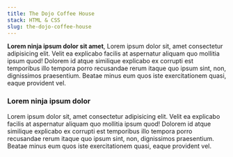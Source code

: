 ```yaml
---
title: The Dojo Coffee House
stack: HTML & CSS
slug: the-dojo-coffee-house
---
```


**Lorem ninja ipsum dolor sit amet**, Lorem ipsum dolor sit, amet consectetur adipisicing elit. Velit ea explicabo facilis at aspernatur aliquam quo mollitia ipsum quod! Dolorem id atque similique explicabo ex corrupti est temporibus illo tempora porro recusandae rerum itaque quo ipsum sint, non, dignissimos praesentium. Beatae minus eum quos iste exercitationem quasi, eaque provident vel.

### Lorem ninja ipsum dolor

Lorem ipsum dolor sit, amet consectetur adipisicing elit. Velit ea explicabo facilis at aspernatur aliquam quo mollitia ipsum quod! Dolorem id atque similique explicabo ex corrupti est temporibus illo tempora porro recusandae rerum itaque quo ipsum sint, non, dignissimos praesentium. Beatae minus eum quos iste exercitationem quasi, eaque provident vel.
